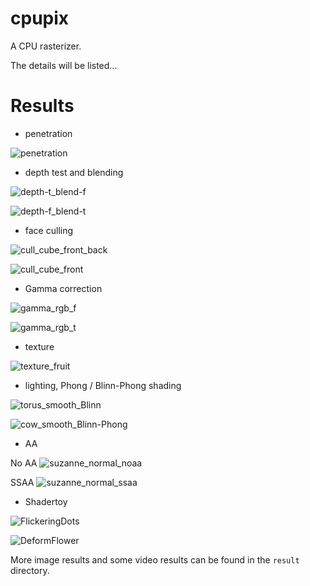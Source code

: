 # cpupix

A CPU rasterizer.

The details will be listed...

# Results

* penetration

![penetration](result/image/penetration/penetration.png)

* depth test and blending

![depth-t_blend-f](result/image/depth_blend/depth-t_blend-f.png)

![depth-f_blend-t](result/image/depth_blend/depth-f_blend-t.png)

* face culling

![cull_cube_front_back](result/image/face_culling/cull_flower_front_back.png)

![cull_cube_front](result/image/face_culling/cull_flower_front.png)

* Gamma correction

![gamma_rgb_f](result/image/gamma_correction/gamma_rgb_f.png)

![gamma_rgb_t](result/image/gamma_correction/gamma_rgb_t.png)

* texture

![texture_fruit](result/image/texture/texture_fruit.png)

* lighting, Phong / Blinn-Phong shading

![torus_smooth_Blinn](result/image/lighting/torus_smooth_Blinn-Phong.png)

![cow_smooth_Blinn-Phong](result/image/lighting/cow_smooth_Blinn-Phong.png)

* AA

No AA
![suzanne_normal_noaa](result/image/aa/suzanne_normal_noaa.png)

SSAA
![suzanne_normal_ssaa](result/image/aa/suzanne_normal_ssaa.png)

* Shadertoy

![FlickeringDots](result/image/shadertoy/FlickeringDots.png)

![DeformFlower](result/image/shadertoy/DeformFlower.png)

More image results and some video results can be found in the `result` directory.
